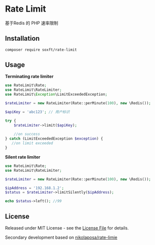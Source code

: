 # Rate Limit

基于Redis 的 PHP 速率限制
 
## Installation

```bash
composer require soxft/rate-limit
```

## Usage

**Terminating rate limiter**

```php
use RateLimit\Rate;
use RateLimit\RateLimiter;
use RateLimit\Exception\LimitExceededException;

$rateLimiter = new RateLimiter(Rate::perMinute(100), new \Redis());

$apiKey = 'abc123'; // 用户标识

try {
    $rateLimiter->limit($apiKey);
    
    //on success
} catch (LimitExceededException $exception) {
   //on limit exceeded
}
```

**Silent rate limiter**

```php
use RateLimit\Rate;
use RateLimit\RateLimiter;

$rateLimiter = new RateLimiter(Rate::perMinute(100), new \Redis());

$ipAddress = '192.168.1.2';
$status = $rateLimiter->limitSilently($ipAddress);

echo $status->left(); //99
```

## License

Released under MIT License - see the [License File](LICENSE) for details.

Secondary development based on [nikolaposa/rate-limie](https://github.com/nikolaposa/rate-limit)

